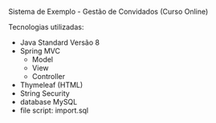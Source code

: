 Sistema de Exemplo - Gestão de Convidados (Curso Online)

Tecnologias utilizadas:

- Java Standard Versão 8
- Spring MVC
   - Model
   - View
   - Controller
- Thymeleaf (HTML)
- String Security
- database MySQL
- file script: import.sql

